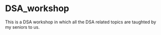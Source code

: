 # DSA_workshop
This is a DSA workshop in which all the DSA related topics are taughted by my seniors to us.
